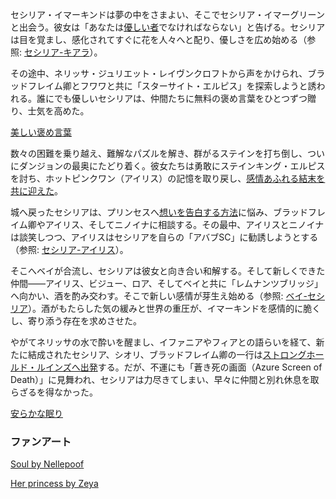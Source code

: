 <!-- title: セシリア・イマーキンド -->
<!-- status: 生存 -->

セシリア・イマーキンドは夢の中をさまよい、そこでセシリア・イマーグリーンと出会う。彼女は「あなたは[優しい者](https://www.youtube.com/live/48HSA_GcOZ0?si=BmXYwLW7t-EgDrVB&t=627)でなければならない」と告げる。セシリアは目を覚まし、感化されてすぐに花を人々へと配り、優しさを広め始める（参照: [セシリア-キアラ](#edge:cecilia-kiara)）。

その途中、ネリッサ・ジュリエット・レイヴンクロフトから声をかけられ、ブラッドフレイム卿とフワワと共に「スターサイト・エルピス」を探索しようと誘われる。誰にでも優しいセシリアは、仲間たちに無料の褒め言葉をひとつずつ贈り、士気を高めた。

[美しい褒め言葉](#embed:https://www.youtube.com/live/48HSA_GcOZ0?si=m0OdMzJIttFapJqP)

数々の困難を乗り越え、難解なパズルを解き、群がるステインを打ち倒し、ついにダンジョンの最奥にたどり着く。彼女たちは勇敢にステインキング・エルピスを討ち、ホットピンクワン（アイリス）の記憶を取り戻し、[感情あふれる結末を共に迎えた](https://www.youtube.com/live/48HSA_GcOZ0?si=72AIHtOd67m6mOTT&t=6367)。

城へ戻ったセシリアは、プリンセスへ[想いを告白する方法](https://www.youtube.com/watch?v=48HSA_GcOZ0&t=6610s)に悩み、ブラッドフレイム卿やアイリス、そしてニノイナに相談する。その最中、アイリスとニノイナは談笑しつつ、アイリスはセシリアを自らの「アバブSC」に勧誘しようとする（参照: [セシリア-アイリス](#edge:cecilia-irys)）。

そこへベイが合流し、セシリアは彼女と向き合い和解する。そして新しくできた仲間――アイリス、ビジュー、ロア、そしてベイと共に「レムナンツブリッジ」へ向かい、酒を酌み交わす。そこで新しい感情が芽生え始める（参照: [ベイ-セシリア](#edge:cecilia-bae)）。酒がもたらした気の緩みと世界の重圧が、イマーキンドを感情的に脆くし、寄り添う存在を求めさせた。

やがてネリッサの水で酔いを醒まし、イファニアやフィアとの語らいを経て、新たに結成されたセシリア、シオリ、ブラッドフレイム卿の一行は[ストロングホールド・ルインズへ出発](https://www.youtube.com/live/48HSA_GcOZ0?si=d7A8Eeu8Mggd-qH5&t=10381)する。だが、不運にも「蒼き死の画面（Azure Screen of Death）」に見舞われ、セシリアは力尽きてしまい、早々に仲間と別れ休息を取らざるを得なかった。

[安らかな眠り](#embed:https://www.youtube.com/live/48HSA_GcOZ0?si=T199bfN1vhes8XhF&t=10944)

### ファンアート

[Soul by Nellepoof](https://x.com/nellepoof/status/1896555698835841279)

[Her princess by Zeya](https://x.com/NOminishki/status/1919330292319277410)

<!-- iphania -->
